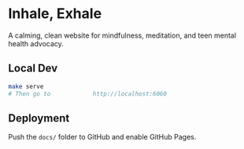 # Inhale, Exhale

A calming, clean website for mindfulness, meditation, and teen mental health advocacy.

## Local Dev
```bash
make serve  
# Then go to            http://localhost:6060
```

## Deployment
Push the `docs/` folder to GitHub and enable GitHub Pages.
